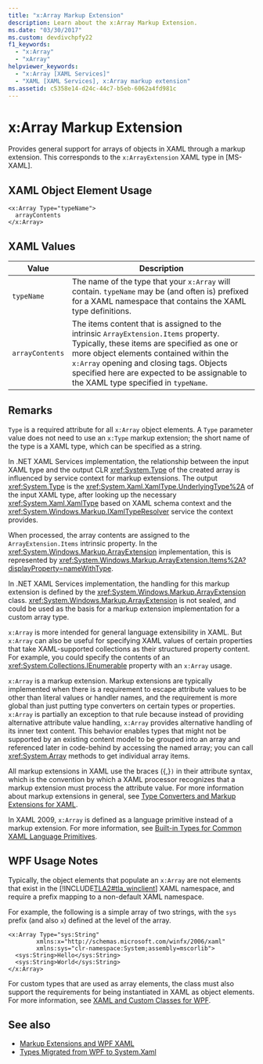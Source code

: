 ```yaml
---
title: "x:Array Markup Extension"
description: Learn about the x:Array Markup Extension.
ms.date: "03/30/2017"
ms.custom: devdivchpfy22
f1_keywords: 
  - "x:Array"
  - "xArray"
helpviewer_keywords: 
  - "x:Array [XAML Services]"
  - "XAML [XAML Services], x:Array markup extension"
ms.assetid: c5358e14-d24c-44c7-b5eb-6062a4fd981c
---
```

# x:Array Markup Extension

Provides general support for arrays of objects in XAML through a markup extension. This corresponds to the `x:ArrayExtension` XAML type in [MS-XAML].

## XAML Object Element Usage

```xaml
<x:Array Type="typeName">
  arrayContents
</x:Array>
```

## XAML Values

| Value | Description |
|-------|-------------|
|`typeName`|The name of the type that your `x:Array` will contain. `typeName` may be (and often is) prefixed for a XAML namespace that contains the XAML type definitions.|
|`arrayContents`|The items content that is assigned to the intrinsic `ArrayExtension.Items` property. Typically, these items are specified as one or more object elements contained within the `x:Array` opening and closing tags. Objects specified here are expected to be assignable to the XAML type specified in `typeName`.|

## Remarks

`Type` is a required attribute for all `x:Array` object elements. A `Type` parameter value does not need to use an `x:Type` markup extension; the short name of the type is   a XAML type, which can be specified as a string.

In .NET XAML Services implementation, the relationship between the input XAML type and the output CLR <xref:System.Type> of the created array is influenced by service context for markup extensions. The output <xref:System.Type> is the <xref:System.Xaml.XamlType.UnderlyingType%2A> of the input XAML type, after looking up the necessary <xref:System.Xaml.XamlType> based on XAML schema context and the <xref:System.Windows.Markup.IXamlTypeResolver> service the context provides.

When processed, the array contents are assigned to the `ArrayExtension.Items` intrinsic property. In the <xref:System.Windows.Markup.ArrayExtension> implementation, this is represented by <xref:System.Windows.Markup.ArrayExtension.Items%2A?displayProperty=nameWithType>.

In .NET XAML Services implementation, the handling for this markup extension is defined by the <xref:System.Windows.Markup.ArrayExtension> class. <xref:System.Windows.Markup.ArrayExtension> is not sealed, and could be used as the basis for a markup extension implementation for a custom array type.

`x:Array` is more intended for general language extensibility in XAML. But `x:Array` can also be useful for specifying XAML values of certain properties that take XAML-supported collections as their structured property content. For example, you could specify the contents of an <xref:System.Collections.IEnumerable> property with an `x:Array` usage.

`x:Array` is a markup extension. Markup extensions are typically implemented when there is a requirement to escape attribute values to be other than literal values or handler names, and the requirement is more global than just putting type converters on certain types or properties. `x:Array` is partially an exception to that rule because instead of providing alternative attribute value handling, `x:Array` provides alternative handling of its inner text content. This behavior enables types that might not be supported by an existing content model to be grouped into an array and referenced later in code-behind by accessing the named array; you can call <xref:System.Array> methods to get individual array items.

All markup extensions in XAML use the braces ({,}`)` in their attribute syntax, which is the convention by which a XAML processor recognizes that a markup extension must process the attribute value. For more information about markup extensions in general, see [Type Converters and Markup Extensions for XAML](type-converters-and-markup-extensions.md).

In XAML 2009, `x:Array` is defined as a language primitive instead of a markup extension. For more information, see [Built-in Types for Common XAML Language Primitives](types-for-primitives.md).

## WPF Usage Notes

Typically, the object elements that populate an `x:Array` are not elements that exist in the [!INCLUDE[TLA2#tla_winclient](../includes/tla2sharptla-winclient-md.md)] XAML namespace, and require a prefix mapping to a non-default XAML namespace.

For example, the following is a simple array of two strings, with the `sys` prefix (and also `x`) defined at the level of the array.

```xaml
<x:Array Type="sys:String"
        xmlns:x="http://schemas.microsoft.com/winfx/2006/xaml"
        xmlns:sys="clr-namespace:System;assembly=mscorlib">
  <sys:String>Hello</sys:String>
  <sys:String>World</sys:String>
</x:Array>
```

For custom types that are used as array elements, the class must also support the requirements for being instantiated in XAML as object elements. For more information, see [XAML and Custom Classes for WPF](../framework/wpf/advanced/xaml-and-custom-classes-for-wpf.md).

## See also

- [Markup Extensions and WPF XAML](../framework/wpf/advanced/markup-extensions-and-wpf-xaml.md)
- [Types Migrated from WPF to System.Xaml](../framework/wpf/advanced/types-migrated-from-wpf-to-system.md)
